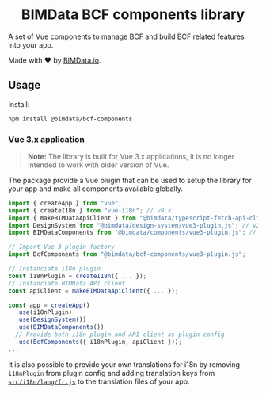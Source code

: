 <h1 align="center">BIMData BCF components library</h1>

A set of Vue components to manage BCF and build BCF related features into your app.

Made with :heart: by [BIMData.io](https://bimdata.io/).

## Usage

Install:
```bash
npm install @bimdata/bcf-components
```

### Vue 3.x application

> **Note:** The library is built for Vue 3.x applications, it is no longer intended
> to work with older version of Vue.

The package provide a Vue plugin that can be used to setup the library for your app
and make all components available globally.

```js
import { createApp } from "vue";
import { createI18n } from "vue-i18n"; // v9.x
import { makeBIMDataApiClient } from "@bimdata/typescript-fetch-api-client"; // v8.2+
import DesignSystem from "@bimdata/design-system/vue3-plugin.js"; // v2+
import BIMDataComponents from "@bimdata/components/vue3-plugin.js"; // v1+

// Import Vue 3 plugin factory
import BcfComponents from "@bimdata/bcf-components/vue3-plugin.js";

// Instanciate i18n plugin
const i18nPlugin = createI18n({ ... });
// Instanciate BIMData API client
const apiClient = makeBIMDataApiClient({ ... });

const app = createApp()
  .use(i18nPlugin)
  .use(DesignSystem())
  .use(BIMDataComponents())
  // Provide both i18n plugin and API client as plugin config
  .use(BcfComponents({ i18nPlugin, apiClient }));
...
```

It is also possible to provide your own translations for i18n by removing
`i18nPlugin` from plugin config and adding translation keys from
[`src/i18n/lang/fr.js`](./src/i18n/lang/fr.json) to the translation files of your app.
